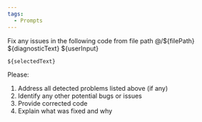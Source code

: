 ```yaml
---
tags:
  - Prompts
---
```


Fix any issues in the following code from file path @/${filePath}
${diagnosticText}
${userInput}

```
${selectedText}
```

Please:
1. Address all detected problems listed above (if any)
2. Identify any other potential bugs or issues
3. Provide corrected code
4. Explain what was fixed and why